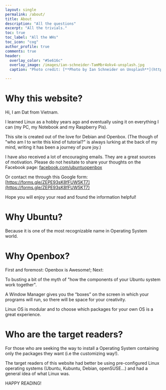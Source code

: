 ```yaml
---
layout: single
permalink: /about/
title: About
description: "All the questions"
excerpt: "All the trivials."
toc: true
toc_label: "All the WHs"
toc_icon: "cog"
author_profile: true
comments: true
header:
  overlay_color: "#5e616c"
  overlay_image: /images/ian-schneider-TamMbr4okv4-unsplash.jpg
  caption: "Photo credit: [**Photo by Ian Schneider on Unsplash**](https://unsplash.com/photos/TamMbr4okv4)"

---
```


# Why this website?

Hi, I am Dat from Vietnam.

I learned Linux as a hobby years ago and eventually using it on everything I can (my PC, my Notebook and my Raspberry Pis).

This site is created out of the love for Debian and Openbox. (The though of "who am I to write this kind of tutorial?" is always lurking at the back of my mind, writing it has been a journey of pure joy.)

I have also received a lot of encouraging emails. They are a great sources of motivation. Please do not hesitate to share your thoughts on the Facebook page: [facebook.com/ubuntuopenbox](https://www.facebook.com/ubuntuopenbox)

Or contact me through this Google form: [https://forms.gle/ZEPE93sK8fFUW5KT7](https://forms.gle/ZEPE93sK8fFUW5KT7)

Hope you will enjoy your read and found the information helpful!

# Why Ubuntu?

Because it is one of the most recognizable name in Operating System world.

# Why Openbox?

First and foremost: Openbox is Awesome!;
Next:

To busting a bit of the myth of "how the components of your Ubuntu system work together".

A Window Manager gives you the “boxes” on the screen in which your programs will run, so there will be space for your creativity.

Linux OS is modular and to choose which packages for your own OS is a great experience.

# Who are the target readers?

For those who are seeking the way to install a Operating System containing only the packages they want (i.e the customizing way!).

The target readers of this website had better be using pre-configured Linux operating systems (Ubuntu, Kubuntu, Debian, openSUSE...) and had a general idea of what Linux was.

HAPPY READING!
